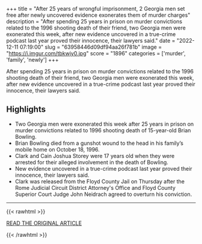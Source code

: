 +++
title = "After 25 years of wrongful imprisonment, 2 Georgia men set free after newly uncovered evidence exonerates them of murder charges"
description = "After spending 25 years in prison on murder convictions related to the 1996 shooting death of their friend, two Georgia men were exonerated this week, after new evidence uncovered in a true-crime podcast last year proved their innocence, their lawyers said."
date = "2022-12-11 07:19:00"
slug = "63958446d09df94aa26f781b"
image = "https://i.imgur.com/tbkwjy0.jpg"
score = "1896"
categories = ['murder', 'family', 'newly']
+++

After spending 25 years in prison on murder convictions related to the 1996 shooting death of their friend, two Georgia men were exonerated this week, after new evidence uncovered in a true-crime podcast last year proved their innocence, their lawyers said.

## Highlights

- Two Georgia men were exonerated this week after 25 years in prison on murder convictions related to 1996 shooting death of 15-year-old Brian Bowling.
- Brian Bowling died from a gunshot wound to the head in his family’s mobile home on October 18, 1996.
- Clark and Cain Joshua Storey were 17 years old when they were arrested for their alleged involvement in the death of Bowling.
- New evidence uncovered in a true-crime podcast last year proved their innocence, their lawyers said.
- Clark was released from the Floyd County Jail on Thursday after the Rome Judicial Circuit District Attorney's Office and Floyd County Superior Court Judge John Neidrach agreed to overturn his conviction.

---

{{< rawhtml >}}
  <p class="article-category">
    <a target="_blank" href="https://www.cnn.com/2022/12/10/us/georgia-men-exonerated-wrongful-imprisonment/index.html">READ THE ORIGINAL ARTICLE</a>
  </p>
{{< /rawhtml >}}
